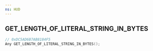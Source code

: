 ```yaml
---
ns: HUD
---
```

## GET_LENGTH_OF_LITERAL_STRING_IN_BYTES

```c
// 0xDC5AD6B7AB8184F5
Any GET_LENGTH_OF_LITERAL_STRING_IN_BYTES();
```

